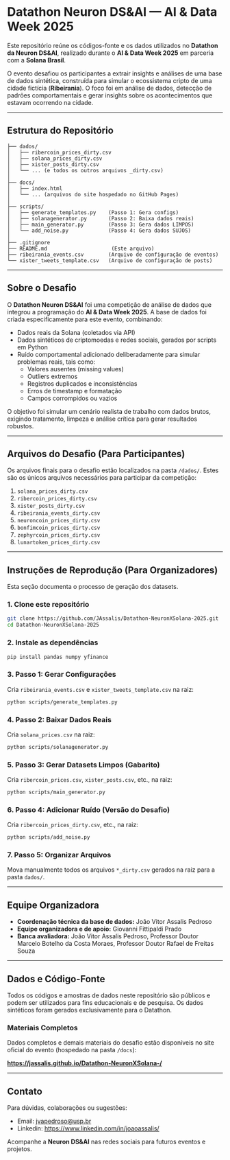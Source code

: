 # Datathon Neuron DS&AI — AI & Data Week 2025

Este repositório reúne os códigos-fonte e os dados utilizados no **Datathon da Neuron DS&AI**, realizado durante o **AI & Data Week 2025** em parceria com a **Solana Brasil**.

O evento desafiou os participantes a extrair insights e análises de uma base de dados sintética, construída para simular o ecossistema cripto de uma cidade fictícia (**Ribeirania**). O foco foi em análise de dados, detecção de padrões comportamentais e gerar insights sobre os acontecimentos que estavam ocorrendo na cidade.

---

## Estrutura do Repositório

```
├── dados/
│   ├── ribercoin_prices_dirty.csv
│   ├── solana_prices_dirty.csv
│   ├── xister_posts_dirty.csv
│   └── ... (e todos os outros arquivos _dirty.csv)
│
├── docs/
│   ├── index.html
│   └── ... (arquivos do site hospedado no GitHub Pages)
│
├── scripts/
│   ├── generate_templates.py    (Passo 1: Gera configs)
│   ├── solanagenerator.py       (Passo 2: Baixa dados reais)
│   ├── main_generator.py        (Passo 3: Gera dados LIMPOS)
│   └── add_noise.py             (Passo 4: Gera dados SUJOS)
│
├── .gitignore
├── README.md                     (Este arquivo)
├── ribeirania_events.csv        (Arquivo de configuração de eventos)
└── xister_tweets_template.csv   (Arquivo de configuração de posts)
```

---

## Sobre o Desafio

O **Datathon Neuron DS&AI** foi uma competição de análise de dados que integrou a programação do **AI & Data Week 2025**. A base de dados foi criada especificamente para este evento, combinando:

- Dados reais da Solana (coletados via API)
- Dados sintéticos de criptomoedas e redes sociais, gerados por scripts em Python
- Ruído comportamental adicionado deliberadamente para simular problemas reais, tais como:
  - Valores ausentes (missing values)
  - Outliers extremos
  - Registros duplicados e inconsistências
  - Erros de timestamp e formatação
  - Campos corrompidos ou vazios

O objetivo foi simular um cenário realista de trabalho com dados brutos, exigindo tratamento, limpeza e análise crítica para gerar resultados robustos.

---

## Arquivos do Desafio (Para Participantes)

Os arquivos finais para o desafio estão localizados na pasta `/dados/`. Estes são os únicos arquivos necessários para participar da competição:

1. `solana_prices_dirty.csv`
2. `ribercoin_prices_dirty.csv`
3. `xister_posts_dirty.csv`
4. `ribeirania_events_dirty.csv`
5. `neuroncoin_prices_dirty.csv`
6. `bonfimcoin_prices_dirty.csv`
7. `zephyrcoin_prices_dirty.csv`
8. `lunartoken_prices_dirty.csv`

---

## Instruções de Reprodução (Para Organizadores)

Esta seção documenta o processo de geração dos datasets.

### 1. Clone este repositório

```bash
git clone https://github.com/JAssalis/Datathon-NeuronXSolana-2025.git
cd Datathon-NeuronXSolana-2025
```

### 2. Instale as dependências

```bash
pip install pandas numpy yfinance
```

### 3. Passo 1: Gerar Configurações

Cria `ribeirania_events.csv` e `xister_tweets_template.csv` na raiz:

```bash
python scripts/generate_templates.py
```

### 4. Passo 2: Baixar Dados Reais

Cria `solana_prices.csv` na raiz:

```bash
python scripts/solanagenerator.py
```

### 5. Passo 3: Gerar Datasets Limpos (Gabarito)

Cria `ribercoin_prices.csv`, `xister_posts.csv`, etc., na raiz:

```bash
python scripts/main_generator.py
```

### 6. Passo 4: Adicionar Ruído (Versão do Desafio)

Cria `ribercoin_prices_dirty.csv`, etc., na raiz:

```bash
python scripts/add_noise.py
```

### 7. Passo 5: Organizar Arquivos

Mova manualmente todos os arquivos `*_dirty.csv` gerados na raiz para a pasta `dados/`.

---

## Equipe Organizadora

- **Coordenação técnica da base de dados:** João Vitor Assalis Pedroso
- **Equipe organizadora e de apoio:** Giovanni Fittipaldi Prado
- **Banca avaliadora:** João Vitor Assalis Pedroso, Professor Doutor Marcelo Botelho da Costa Moraes, Professor Doutor Rafael de Freitas Souza

---

## Dados e Código-Fonte

Todos os códigos e amostras de dados neste repositório são públicos e podem ser utilizados para fins educacionais e de pesquisa. Os dados sintéticos foram gerados exclusivamente para o Datathon.

### Materiais Completos

Dados completos e demais materiais do desafio estão disponíveis no site oficial do evento (hospedado na pasta `/docs`):

**https://jassalis.github.io/Datathon-NeuronXSolana-/**

---

## Contato

Para dúvidas, colaborações ou sugestões:

- Email: jvapedroso@usp.br
- Linkedin: https://www.linkedin.com/in/joaoassalis/

Acompanhe a **Neuron DS&AI** nas redes sociais para futuros eventos e projetos.
